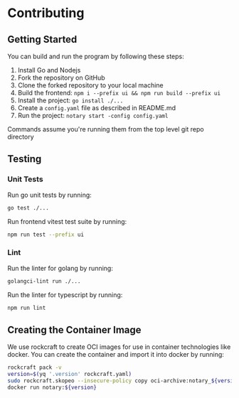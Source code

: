 # Contributing

## Getting Started
You can build and run the program by following these steps:

1. Install Go and Nodejs
2. Fork the repository on GitHub
3. Clone the forked repository to your local machine
4. Build the frontend: `npm i --prefix ui && npm run build --prefix ui`
5. Install the project: `go install ./...`
6. Create a `config.yaml` file as described in README.md
7. Run the project: `notary start -config config.yaml`

Commands assume you're running them from the top level git repo directory

## Testing

### Unit Tests

Run go unit tests by running:
```bash
go test ./...
```

Run frontend vitest test suite by running:
```bash
npm run test --prefix ui
```

### Lint

Run the linter for golang by running:
```bash
golangci-lint run ./...
```
Run the linter for typescript by running:
```bash
npm run lint
```

## Creating the Container Image

We use rockcraft to create OCI images for use in container technologies like docker. 
You can create the container and import it into docker by running:

```bash
rockcraft pack -v
version=$(yq '.version' rockcraft.yaml)
sudo rockcraft.skopeo --insecure-policy copy oci-archive:notary_${version}_amd64.rock docker-daemon:notary:${version}
docker run notary:${version}
```
